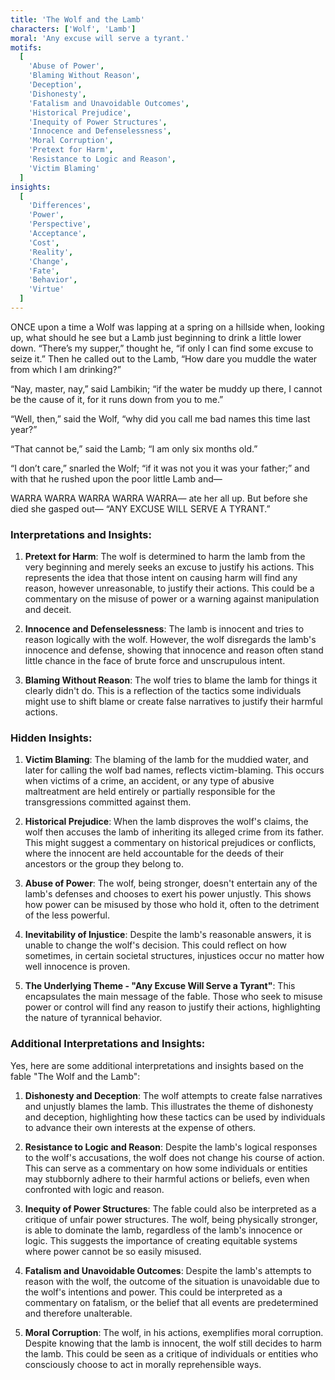```yaml
---
title: 'The Wolf and the Lamb'
characters: ['Wolf', 'Lamb']
moral: 'Any excuse will serve a tyrant.'
motifs:
  [
    'Abuse of Power',
    'Blaming Without Reason',
    'Deception',
    'Dishonesty',
    'Fatalism and Unavoidable Outcomes',
    'Historical Prejudice',
    'Inequity of Power Structures',
    'Innocence and Defenselessness',
    'Moral Corruption',
    'Pretext for Harm',
    'Resistance to Logic and Reason',
    'Victim Blaming'
  ]
insights:
  [
    'Differences',
    'Power',
    'Perspective',
    'Acceptance',
    'Cost',
    'Reality',
    'Change',
    'Fate',
    'Behavior',
    'Virtue'
  ]
---
```


ONCE upon a time a Wolf was lapping at a spring on a hillside when, looking up, what should he see but a Lamb just beginning to drink a little lower down. “There’s my supper,” thought he, “if only I can find some excuse to seize it.” Then he called out to the Lamb, “How dare you muddle the water from which I am drinking?”

“Nay, master, nay,” said Lambikin; “if the water be muddy up there, I cannot be the cause of it, for it runs down from you to me.”

“Well, then,” said the Wolf, “why did you call me bad names this time last year?”

“That cannot be,” said the Lamb; “I am only six months old.”

“I don’t care,” snarled the Wolf; “if it was not you it was your father;” and with that he rushed upon the poor little Lamb and—

WARRA WARRA WARRA WARRA WARRA—
ate her all up. But before she died she gasped out—
“ANY EXCUSE WILL SERVE A TYRANT.”

### Interpretations and Insights:

1. **Pretext for Harm**: The wolf is determined to harm the lamb from the very beginning and merely seeks an excuse to justify his actions. This represents the idea that those intent on causing harm will find any reason, however unreasonable, to justify their actions. This could be a commentary on the misuse of power or a warning against manipulation and deceit.

2. **Innocence and Defenselessness**: The lamb is innocent and tries to reason logically with the wolf. However, the wolf disregards the lamb's innocence and defense, showing that innocence and reason often stand little chance in the face of brute force and unscrupulous intent.

3. **Blaming Without Reason**: The wolf tries to blame the lamb for things it clearly didn't do. This is a reflection of the tactics some individuals might use to shift blame or create false narratives to justify their harmful actions.

### Hidden Insights:

1. **Victim Blaming**: The blaming of the lamb for the muddied water, and later for calling the wolf bad names, reflects victim-blaming. This occurs when victims of a crime, an accident, or any type of abusive maltreatment are held entirely or partially responsible for the transgressions committed against them.

2. **Historical Prejudice**: When the lamb disproves the wolf's claims, the wolf then accuses the lamb of inheriting its alleged crime from its father. This might suggest a commentary on historical prejudices or conflicts, where the innocent are held accountable for the deeds of their ancestors or the group they belong to.

3. **Abuse of Power**: The wolf, being stronger, doesn't entertain any of the lamb's defenses and chooses to exert his power unjustly. This shows how power can be misused by those who hold it, often to the detriment of the less powerful.

4. **Inevitability of Injustice**: Despite the lamb's reasonable answers, it is unable to change the wolf's decision. This could reflect on how sometimes, in certain societal structures, injustices occur no matter how well innocence is proven.

5. **The Underlying Theme - "Any Excuse Will Serve a Tyrant"**: This encapsulates the main message of the fable. Those who seek to misuse power or control will find any reason to justify their actions, highlighting the nature of tyrannical behavior.

### Additional Interpretations and Insights:

Yes, here are some additional interpretations and insights based on the fable "The Wolf and the Lamb":

1. **Dishonesty and Deception**: The wolf attempts to create false narratives and unjustly blames the lamb. This illustrates the theme of dishonesty and deception, highlighting how these tactics can be used by individuals to advance their own interests at the expense of others.

2. **Resistance to Logic and Reason**: Despite the lamb's logical responses to the wolf's accusations, the wolf does not change his course of action. This can serve as a commentary on how some individuals or entities may stubbornly adhere to their harmful actions or beliefs, even when confronted with logic and reason.

3. **Inequity of Power Structures**: The fable could also be interpreted as a critique of unfair power structures. The wolf, being physically stronger, is able to dominate the lamb, regardless of the lamb's innocence or logic. This suggests the importance of creating equitable systems where power cannot be so easily misused.

4. **Fatalism and Unavoidable Outcomes**: Despite the lamb's attempts to reason with the wolf, the outcome of the situation is unavoidable due to the wolf's intentions and power. This could be interpreted as a commentary on fatalism, or the belief that all events are predetermined and therefore unalterable.

5. **Moral Corruption**: The wolf, in his actions, exemplifies moral corruption. Despite knowing that the lamb is innocent, the wolf still decides to harm the lamb. This could be seen as a critique of individuals or entities who consciously choose to act in morally reprehensible ways.
